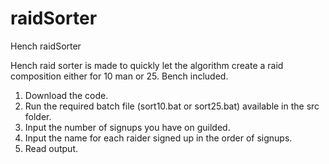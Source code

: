 # raidSorter
Hench raidSorter

Hench raid sorter is made to quickly let the algorithm create a raid composition either for 10 man or 25. Bench included.

1. Download the code.
2. Run the required batch file (sort10.bat or sort25.bat) available in the src folder.
3. Input the number of signups you have on guilded.
4. Input the name for each raider signed up in the order of signups.
5. Read output.
